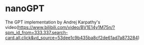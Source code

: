 #  nanoGPT

The GPT implementation by Andrej Karpathy's video(https://www.bilibili.com/video/BV1E14y1M75n/?spm_id_from=333.337.search-card.all.click&vd_source=53dee1c9b435ba8cf2de61ad7a873284)


